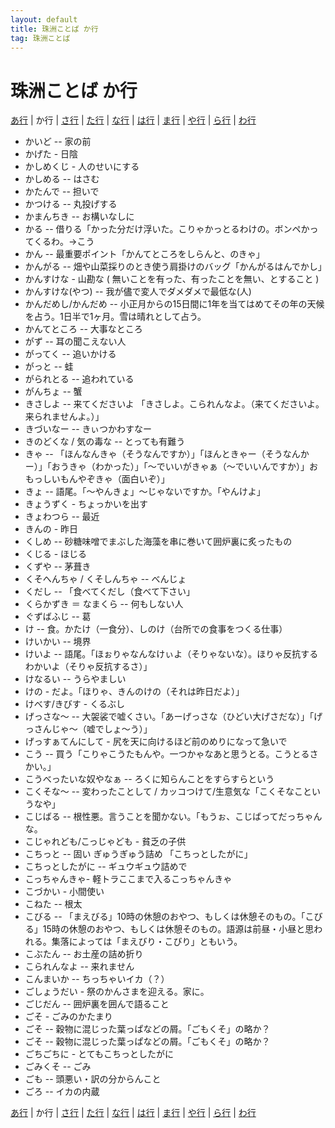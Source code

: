```yaml
---
layout: default
title: 珠洲ことば か行
tag: 珠洲ことば
---
```

# 珠洲ことば か行

<a href="a.html">あ行</a> | か行 | <a href="sa.html">さ行</a> | <a href="ta.html">た行</a> | <a href="na.html">な行</a> | <a href="ha.html">は行</a> | <a href="ma.html">ま行</a> | <a href="ya.html">や行</a> | <a href="ra.html">ら行</a> | <a href="wa.html">わ行</a>

- かいど -- 家の前
- かげた - 日陰
- かしめくじ - 人のせいにする
- かしめる -- はさむ
- かたんで -- 担いで
- かつける -- 丸投げする
- かまんちき -- お構いなしに
- かる -- 借りる「かった分だけ浮いた。こりゃかっとるわけの。ボンペかってくるわ。->こう
- かん -- 最重要ポイント「かんてところをしらんと、のきゃ」
- かんがる -- 畑や山菜採りのとき使う肩掛けのバッグ「かんがるはんでかし」
- かんすけな - 山勘な ( 無いことを有った、有ったことを無い、とすること )
- かんすけな(やつ) -- 我が儘で変人でダメダメで最低な(人)
- かんだめし/かんだめ -- 小正月からの15日間に1年を当てはめてその年の天候を占う。1日半で1ヶ月。雪は晴れとして占う。
- かんてところ -- 大事なところ
- がず -- 耳の聞こえない人
- がってく -- 追いかける
- がっと -- 蛙
- がられとる -- 追われている
- がんちょ -- 蟹
- きさしよ -- 来てくださいよ 「きさしよ。こられんなよ。（来てくださいよ。来られませんよ。）」
- きづいなー -- きぃつかわすなー
- きのどくな / 気の毒な -- とっても有難う
- きゃ -- 「ほんなんきゃ（そうなんですか）」「ほんときゃー（そうなんかー）」「おうきゃ（わかった）」「～でいいがきゃぁ（～でいいんですか）」おもっしいもんやぞきゃ（面白いぞ）」
- きょ -- 語尾。「～やんきょ」～じゃないですか。「やんけよ」
- きょうずく - ちょっかいを出す
- きょわつら -- 最近
- きんの - 昨日
- くしめ -- 砂糖味噌でまぶした海藻を串に巻いて囲炉裏に炙ったもの
- くじる - ほじる
- くずや -- 茅葺き
- くそへんちゃ / くそしんちゃ -- べんじょ
- くだし -- 「食べてくだし（食べて下さい」
- くらかずき ＝ なまくら -- 何もしない人
- ぐずばふじ -- 葛
- け -- 食。かたけ（一食分）、しのけ（台所での食事をつくる仕事）
- けいかい -- 境界
- けいよ -- 語尾。「ほぉりゃなんなけぃよ（そりゃないな）。ほりゃ反抗するわかいよ（そりゃ反抗するさ）」
- けなるい -- うらやましい
- けの - だよ。「ほりゃ、きんのけの（それは昨日だよ）」
- けべす/きびす - くるぶし
- げっさな～ -- 大袈裟で嘘くさい。「あーげっさな（ひどい大げさだな）」「げっさんじゃ～（嘘でしょ～う）」
- げっすぁてんにして - 尻を天に向けるほど前のめりになって急いで
- こう -- 買う「こりゃこうたもんや。一つかゃなあと思うとる。こうとるさかい。」
- こうべったいな奴やなぁ -- ろくに知らんことをすらすらという
- こくそな～ -- 変わったことして / カッコつけて/生意気な「こくそなこというなや」
- こじばる -- 根性悪。言うことを聞かない。「もうぉ、こじばってだっちゃんな。
- こじゃれども/こっじゃども - 貧乏の子供
- こちっと -- 固い ぎゅうぎゅう詰め 「こちっとしたがに」
- こちっとしたがに -- ギュウギュウ詰めで
- こっちゃんきゃ- 軽トラここまで入るこっちゃんきゃ
- こづかい - 小間使い
- こねた -- 根太
- こびる -- 「まえびる」10時の休憩のおやつ、もしくは休憩そのもの。「こびる」15時の休憩のおやつ、もしくは休憩そのもの。語源は前昼・小昼と思われる。集落によっては「まえびり・こびり」ともいう。
- こぶたん -- お土産の詰め折り
- こられんなよ -- 来れません
- こんまいか -- ちっちゃいイカ（？）
- ごしょうだい - 祭のかんさまを迎える。家に。
- ごじだん -- 囲炉裏を囲んで語ること
- ごそ - ごみのかたまり
- ごそ -- 穀物に混じった葉っぱなどの屑。「ごもくそ」の略か？
- ごそ -- 穀物に混じった葉っぱなどの屑。「ごもくそ」の略か？
- ごちごちに - とてもこちっとしたがに
- ごみくそ -- ごみ
- ごも -- 頭悪い・訳の分からんこと
- ごろ -- イカの内蔵

<a href="a.html">あ行</a> | か行 | <a href="sa.html">さ行</a> | <a href="ta.html">た行</a> | <a href="na.html">な行</a> | <a href="ha.html">は行</a> | <a href="ma.html">ま行</a> | <a href="ya.html">や行</a> | <a href="ra.html">ら行</a> | <a href="wa.html">わ行</a>

